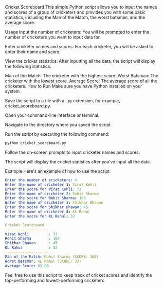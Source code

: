 Cricket Scoreboard
This simple Python script allows you to input the names and scores of a group of cricketers and provides you with some basic statistics, including the Man of the Match, the worst batsman, and the average score.

Usage
Input the number of cricketers: You will be prompted to enter the number of cricketers you want to input data for.

Enter cricketer names and scores: For each cricketer, you will be asked to enter their name and score.

View the cricket statistics: After inputting all the data, the script will display the following statistics:

Man of the Match: The cricketer with the highest score.
Worst Batsman: The cricketer with the lowest score.
Average Score: The average score of all the cricketers.
How to Run
Make sure you have Python installed on your system.

Save the script to a file with a `.py` extension, for example, cricket_scoreboard.py.

Open your command-line interface or terminal.

Navigate to the directory where you saved the script.

Run the script by executing the following command:
```python
python cricket_scoreboard.py
```
Follow the on-screen prompts to input cricketer names and scores.

The script will display the cricket statistics after you've input all the data.

Example
Here's an example of how to use the script:
```yaml
Enter the number of cricketers: 4
Enter the name of cricketer 1: Virat Kohli
Enter the score for Virat Kohli: 72
Enter the name of cricketer 2: Rohit Sharma
Enter the score for Rohit Sharma: 103
Enter the name of cricketer 3: Shikhar Dhawan
Enter the score for Shikhar Dhawan: 45
Enter the name of cricketer 4: KL Rahul
Enter the score for KL Rahul: 32

Cricket Scoreboard
--------------------
Virat Kohli         : 72
Rohit Sharma        : 103
Shikhar Dhawan      : 45
KL Rahul            : 32
--------------------
Man of the Match: Rohit Sharma (SCORE: 103)
Worst Batsman: KL Rahul (SCORE: 32)
Average Score: 63.00
```

Feel free to use this script to keep track of cricket scores and identify the top-performing and lowest-performing cricketers.
